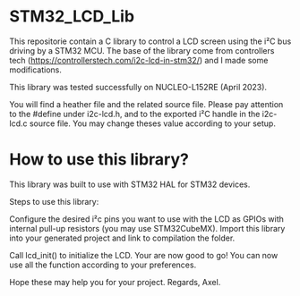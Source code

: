 # STM32_LCD_Lib

This repositorie contain a C library to control a LCD screen using the i²C bus driving by a STM32 MCU. The base of the library come from controllers tech (https://controllerstech.com/i2c-lcd-in-stm32/) and I made some modifications.

This library was tested successfully on NUCLEO-L152RE (April 2023).

You will find a heather file and the related source file.
Please pay attention to the #define under i2c-lcd.h, and to the exported i²C handle in the i2c-lcd.c source file. You may change theses value according to your setup.

# How to use this library?

This library was built to use with STM32 HAL for STM32 devices.

Steps to use this library:

Configure the desired i²c pins you want to use with the LCD as GPIOs with internal pull-up resistors (you may use STM32CubeMX).
Import this library into your generated project and link to compilation the folder.


Call lcd_init() to initialize the LCD. Your are now good to go!
You can now use all the function according to your preferences. 

Hope these may help you for your project.
Regards, Axel.
